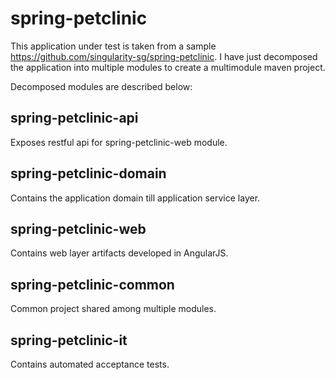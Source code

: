 # spring-petclinic
This application under test is taken from a sample https://github.com/singularity-sg/spring-petclinic. I have just decomposed the application into multiple modules to create a multimodule maven project.

Decomposed modules are described below:

## spring-petclinic-api	
Exposes restful api for spring-petclinic-web module.
## spring-petclinic-domain
Contains the application domain till application service layer.
## spring-petclinic-web
Contains web layer artifacts developed in AngularJS.
## spring-petclinic-common
Common project shared among multiple modules.
## spring-petclinic-it
Contains automated acceptance tests.

